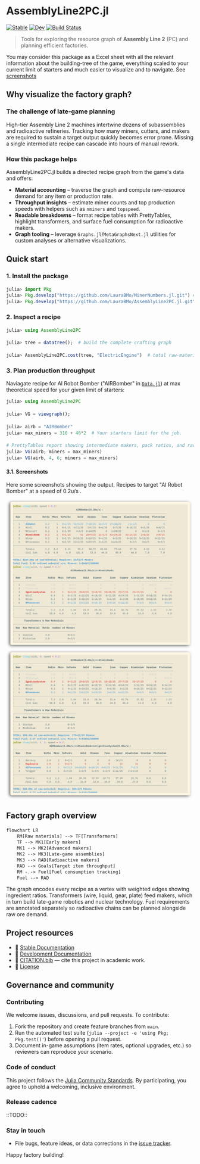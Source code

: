 # AssemblyLine2PC.jl

[![Stable](https://img.shields.io/badge/docs-stable-blue.svg)](https://LauraBMo.github.io/AssemblyLine2PC.jl/stable/) [![Dev](https://img.shields.io/badge/docs-dev-blue.svg)](https://LauraBMo.github.io/AssemblyLine2PC.jl/dev/) [![Build Status](https://github.com/LauraBMo/AssemblyLine2PC.jl/actions/workflows/CI.yml/badge.svg?branch=main)](https://github.com/LauraBMo/AssemblyLine2PC.jl/actions/workflows/CI.yml?query=branch%3Amain) 
> Tools for exploring the resource graph of **Assembly Line 2** (PC) and planning efficient factories.

You may consider this package as a Excel sheet with all the relevant information about the building-tree of the game, everything scaled to your current limit of starters and much easier to visualize and to navigate. See [screenshots](#31-screenshots)

## Why visualize the factory graph?

### The challenge of late-game planning
High-tier Assembly Line 2 machines intertwine dozens of subassemblies and radioactive refineries. Tracking how many miners, cutters, and makers are required to sustain a target output quickly becomes error prone. Missing a single intermediate recipe can cascade into hours of manual rework.

### How this package helps
AssemblyLine2PC.jl builds a directed recipe graph from the game's data and offers:

- **Material accounting** – traverse the graph and compute raw-resource demand for any item or production rate.
- **Throughput insights** – estimate miner counts and top production speeds with helpers such as `nminers` and `topspeed`.
- **Readable breakdowns** – format recipe tables with PrettyTables, highlight transformers, and surface fuel consumption for radioactive makers.
- **Graph tooling** – leverage `Graphs.jl`/`MetaGraphsNext.jl` utilities for custom analyses or alternative visualizations.

## Quick start

### 1. Install the package
```julia
julia> import Pkg
julia> Pkg.develop("https://github.com/LauraBMo/MinerNumbers.jl.git") # Dependency
julia> Pkg.develop("https://github.com/LauraBMo/AssemblyLine2PC.jl.git")
```

### 2. Inspect a recipe
```julia
julia> using AssemblyLine2PC

julia> tree = datatree();  # build the complete crafting graph

julia> AssemblyLine2PC.cost(tree, "ElectricEngine")  # total raw-material units
```

### 3. Plan production throughput

Naviagate recipe for AI Robot Bomber ("AIRBomber" in [`Data.jl`](https://github.com/LauraBMo/AssemblyLine2PC.jl/blob/main/src/Data.jl)) at max theoretical speed for your given limit of starters:

```julia
julia> using AssemblyLine2PC

julia> VG = viewgraph();

julia> airb = "AIRBomber"
julia> max_miners = 310 + 46*2  # Your starters limit for the job. 

# PrettyTables report showing intermediate makers, pack ratios, and raw demand…
julia> VG(airb; miners = max_miners)
julia> VG(airb, 4, 6; miners = max_miners)
```

#### 3.1. Screenshots
Here some screenshots showing the output.
Recipes to target "AI Robot Bomber" at a speed of 0.2u/s .

<img src="docs/src/assets/AIRBomber.png" alt="AIR Bomber main" width="500"/>

<img src="docs/src/assets/AIRBomber4.png" alt="AIR Bomber 4-subrecipe" width="500"/>

## Factory graph overview
```mermaid
flowchart LR
    RM[Raw materials] --> TF[Transformers]
    TF --> MK1[Early makers]
    MK1 --> MK2[Advanced makers]
    MK2 --> MK3[Late-game assemblies]
    MK3 --> RAD[Radioactive makers]
    RAD --> Goals[Target item throughput]
    RM -.-> Fuel[Fuel consumption tracking]
    Fuel --> RAD
```

The graph encodes every recipe as a vertex with weighted edges showing ingredient ratios. Transformers (wire, liquid, gear, plate) feed makers, which in turn build late-game robotics and nuclear technology. Fuel requirements are annotated separately so radioactive chains can be planned alongside raw ore demand.

## Project resources
- 📘 [Stable Documentation](https://LauraBMo.github.io/AssemblyLine2PC.jl/stable/)
- 🧪 [Development Documentation](https://LauraBMo.github.io/AssemblyLine2PC.jl/dev/)
- 🧾 [CITATION.bib](./CITATION.bib) — cite this project in academic work.
- 📄 [License](./LICENSE)

## Governance and community

### Contributing
We welcome issues, discussions, and pull requests. To contribute:

1. Fork the repository and create feature branches from `main`.
2. Run the automated test suite (`julia --project -e 'using Pkg; Pkg.test()'`) before opening a pull request.
3. Document in-game assumptions (item rates, optional upgrades, etc.) so reviewers can reproduce your scenario.

### Code of conduct
This project follows the [Julia Community Standards](https://julialang.org/community/standards/). By participating, you agree to uphold a welcoming, inclusive environment.

### Release cadence
 ::TODO::

### Stay in touch
- File bugs, feature ideas, or data corrections in the [issue tracker](https://github.com/LauraBMo/AssemblyLine2PC.jl/issues).

Happy factory building!
